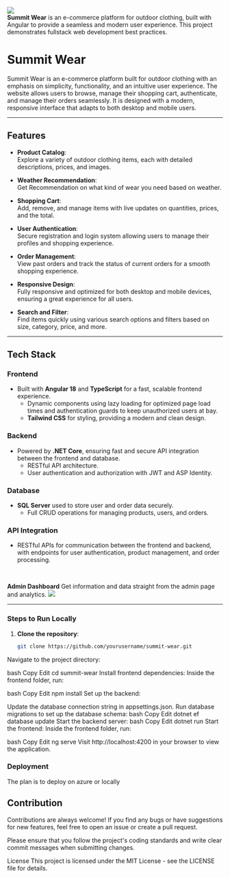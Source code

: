 
<img src="https://res.cloudinary.com/dm3vmtten/image/upload/v1737033442/SummitWearNoBg_qa98lx.png"></img> <br />
**Summit Wear** is an e-commerce platform for outdoor clothing, built with Angular to provide a seamless and modern user experience. This project demonstrates fullstack web development best practices.

# Summit Wear

Summit Wear is an e-commerce platform built for outdoor clothing with an emphasis on simplicity, functionality, and an intuitive user experience. The website allows users to browse, manage their shopping cart, authenticate, and manage their orders seamlessly. It is designed with a modern, responsive interface that adapts to both desktop and mobile users.

---

## Features

- **Product Catalog**:  
  Explore a variety of outdoor clothing items, each with detailed descriptions, prices, and images.

- **Weather Recommendation**:<br />
  Get Recommendation on what kind of wear you need based on weather.

- **Shopping Cart**:  
  Add, remove, and manage items with live updates on quantities, prices, and the total.

- **User Authentication**:  
  Secure registration and login system allowing users to manage their profiles and shopping experience.

- **Order Management**:  
  View past orders and track the status of current orders for a smooth shopping experience.

- **Responsive Design**:  
  Fully responsive and optimized for both desktop and mobile devices, ensuring a great experience for all users.

- **Search and Filter**:  
  Find items quickly using various search options and filters based on size, category, price, and more.

---



## Tech Stack

### Frontend
- Built with **Angular 18** and **TypeScript** for a fast, scalable frontend experience.
  - Dynamic components using lazy loading for optimized page load times and authentication guards to keep unauthorized users at bay.
  - **Tailwind CSS** for styling, providing a modern and clean design.

### Backend
- Powered by **.NET Core**, ensuring fast and secure API integration between the frontend and database.
  - RESTful API architecture.
  - User authentication and authorization with JWT and ASP Identity.

### Database
- **SQL Server** used to store user and order data securely.
  - Full CRUD operations for managing products, users, and orders.

### API Integration
- RESTful APIs for communication between the frontend and backend, with endpoints for user authentication, product management, and order processing.

  <br />
**Admin Dashboard**
  Get information and data straight from the admin page and analytics.
  <img src="https://res.cloudinary.com/dm3vmtten/image/upload/v1741609106/DashBoard_rghkif.jpg"></img>
<hr />

### Steps to Run Locally

1. **Clone the repository**:
   ```bash
   git clone https://github.com/yourusername/summit-wear.git
Navigate to the project directory:

bash
Copy
Edit
cd summit-wear
Install frontend dependencies: Inside the frontend folder, run:

bash
Copy
Edit
npm install
Set up the backend:

Update the database connection string in appsettings.json.
Run database migrations to set up the database schema:
bash
Copy
Edit
dotnet ef database update
Start the backend server:
bash
Copy
Edit
dotnet run
Start the frontend: Inside the frontend folder, run:

bash
Copy
Edit
ng serve
Visit http://localhost:4200 in your browser to view the application.

### Deployment
The plan is to deploy on azure or locally

## Contribution
Contributions are always welcome! If you find any bugs or have suggestions for new features, feel free to open an issue or create a pull request.

Please ensure that you follow the project's coding standards and write clear commit messages when submitting changes.

License
This project is licensed under the MIT License - see the LICENSE file for details.

